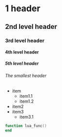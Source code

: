 # 1 header

## 2nd level header

### 3rd level header

#### 4th level header

##### 5th level header

###### The smallest header

+ item
  - item1.1
  - item1.2
+ item2
+ item3
  - item3.1

```lua
function lua_func()
end
```